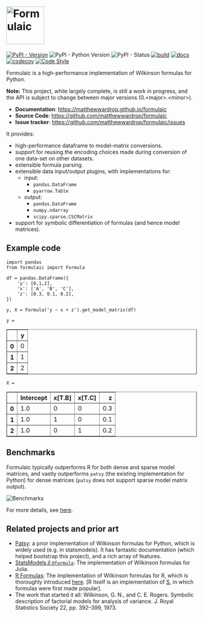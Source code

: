# <img src="https://raw.githubusercontent.com/matthewwardrop/formulaic/main/docsite/docs/assets/images/logo_with_text.png" alt="Formulaic" height=100/>

[![PyPI - Version](https://img.shields.io/pypi/v/formulaic.svg)](https://pypi.org/project/formulaic/)
![PyPI - Python Version](https://img.shields.io/pypi/pyversions/formulaic.svg)
![PyPI - Status](https://img.shields.io/pypi/status/formulaic.svg)
[![build](https://img.shields.io/github/actions/workflow/status/matthewwardrop/formulaic/tests.yml?branch=main)](https://github.com/matthewwardrop/formulaic/actions?query=workflow%3A%22Run+Tox+Tests%22)
[![docs](https://img.shields.io/github/actions/workflow/status/matthewwardrop/formulaic/publish_docs.yml?label=docs)](https://matthewwardrop.github.io/formulaic/)
[![codecov](https://codecov.io/gh/matthewwardrop/formulaic/branch/main/graph/badge.svg)](https://codecov.io/gh/matthewwardrop/formulaic)
[![Code Style](https://img.shields.io/badge/code%20style-black-black)](https://github.com/psf/black)

Formulaic is a high-performance implementation of Wilkinson formulas for Python.

**Note:** This project, while largely complete, is still a work in progress, and the API is subject to change between major versions (0.&lt;major&gt;.&lt;minor&gt;).

- **Documentation**: https://matthewwardrop.github.io/formulaic
- **Source Code**: https://github.com/matthewwardrop/formulaic
- **Issue tracker**: https://github.com/matthewwardrop/formulaic/issues


It provides:

- high-performance dataframe to model-matrix conversions.
- support for reusing the encoding choices made during conversion of one data-set on other datasets.
- extensible formula parsing.
- extensible data input/output plugins, with implementations for:
  - input:
    - `pandas.DataFrame`
    - `pyarrow.Table`
  - output:
    - `pandas.DataFrame`
    - `numpy.ndarray`
    - `scipy.sparse.CSCMatrix`
- support for symbolic differentiation of formulas (and hence model matrices).

## Example code

```
import pandas
from formulaic import Formula

df = pandas.DataFrame({
    'y': [0,1,2],
    'x': ['A', 'B', 'C'],
    'z': [0.3, 0.1, 0.2],
})

y, X = Formula('y ~ x + z').get_model_matrix(df)
```

`y = `
<table border="1" class="dataframe">
  <thead>
    <tr style="text-align: right;">
      <th></th>
      <th>y</th>
    </tr>
  </thead>
  <tbody>
    <tr>
      <th>0</th>
      <td>0</td>
    </tr>
    <tr>
      <th>1</th>
      <td>1</td>
    </tr>
    <tr>
      <th>2</th>
      <td>2</td>
    </tr>
  </tbody>
</table>

`X = `
<table border="1" class="dataframe">
  <thead>
    <tr style="text-align: right;">
      <th></th>
      <th>Intercept</th>
      <th>x[T.B]</th>
      <th>x[T.C]</th>
      <th>z</th>
    </tr>
  </thead>
  <tbody>
    <tr>
      <th>0</th>
      <td>1.0</td>
      <td>0</td>
      <td>0</td>
      <td>0.3</td>
    </tr>
    <tr>
      <th>1</th>
      <td>1.0</td>
      <td>1</td>
      <td>0</td>
      <td>0.1</td>
    </tr>
    <tr>
      <th>2</th>
      <td>1.0</td>
      <td>0</td>
      <td>1</td>
      <td>0.2</td>
    </tr>
  </tbody>
</table>

## Benchmarks

Formulaic typically outperforms R for both dense and sparse model matrices, and vastly outperforms `patsy` (the existing implementation for Python) for dense matrices (`patsy` does not support sparse model matrix output).

![Benchmarks](https://github.com/matthewwardrop/formulaic/raw/main/benchmarks/benchmarks.png)

For more details, see [here](benchmarks/README.md).

## Related projects and prior art

- [Patsy](https://github.com/pydata/patsy): a prior implementation of Wilkinson formulas for Python, which is widely used (e.g. in statsmodels). It has fantastic documentation (which helped bootstrap this project), and a rich array of features.
- [StatsModels.jl `@formula`](https://juliastats.org/StatsModels.jl/stable/formula/): The implementation of Wilkinson formulas for Julia.
- [R Formulas](https://www.rdocumentation.org/packages/stats/versions/3.6.2/topics/formula): The implementation of Wilkinson formulas for R, which is thoroughly introduced [here](https://cran.r-project.org/web/packages/Formula/vignettes/Formula.pdf). [R itself is an implementation of [S](https://en.wikipedia.org/wiki/S_%28programming_language%29), in which formulas were first made popular].
- The work that started it all: Wilkinson, G. N., and C. E. Rogers. Symbolic description of factorial models for analysis of variance. J. Royal Statistics Society 22, pp. 392–399, 1973.
